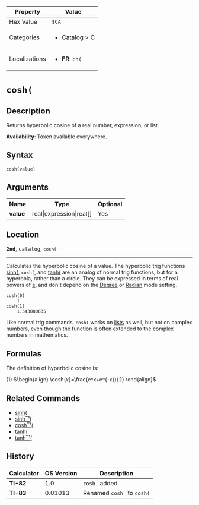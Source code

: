 | Property      | Value |
|---------------|-------|
| Hex Value     | `$CA`|
| Categories    | <ul><li>[Catalog](<../categories/Catalog.md>) > [C](<../categories/Catalog.md#C>)</li></ul> |
| Localizations | <ul><li><b>FR</b>: `ch(`</li></ul> |

# `cosh(`

## Description
Returns hyperbolic cosine of a real number, expression, or list.


<b>Availability</b>: Token available everywhere.

## Syntax
`cosh(value)`

## Arguments
<table>
<tr><th>Name</th><th>Type</th><th>Optional</th></tr>

<tr><td><b>value</b></td><td>real|expression|real[]</td><td>Yes</td></tr>

</table>

## Location
<tt><kbd><b>2nd</b></kbd></tt>, <kbd>catalog</kbd>, `cosh(`
<hr>

Calculates the hyperbolic cosine of a value. The hyperbolic trig functions [sinh(](/sinh), `cosh(`, and [tanh(](/tanh) are an analog of normal trig functions, but for a hyperbola, rather than a circle. They can be expressed in terms of real powers of [e](/e-value), and don't depend on the [Degree](/degree-mode) or [Radian](/radian-mode) mode setting.

```ti-basic
cosh(0)
    1
cosh(1)
    1.543080635
```

Like normal trig commands, `cosh(` works on [lists](/lists) as well, but not on complex numbers, even though the function is often extended to the complex numbers in mathematics.

## Formulas

The definition of hyperbolic cosine is:

(1) $`\begin{align} \cosh{x}=\frac{e^x+e^{-x}}{2} \end{align}`$ 

## Related Commands

*   [sinh(](/sinh)
*   [sinh‾¹(](/arsinh)
*   [cosh‾¹(](/arcosh)
*   [tanh(](/tanh)
*   [tanh‾¹(](/artanh)

## History
| Calculator | OS Version | Description |
|------------|------------|-------------|
| <b>TI-82</b> | 1.0 | `cosh ` added |
| <b>TI-83</b> | 0.01013 | Renamed `cosh ` to `cosh(`


